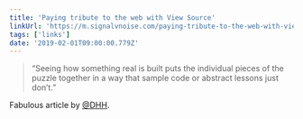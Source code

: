 ```yaml
---
title: 'Paying tribute to the web with View Source'
linkUrl: 'https://m.signalvnoise.com/paying-tribute-to-the-web-with-view-source/'
tags: ['links'] 
date: '2019-02-01T09:00:00.779Z'
---
```

> “Seeing how something real is built puts the individual pieces of the puzzle together in a way that sample code or abstract lessons just don’t.”

Fabulous article by [@DHH](//twitter.com/DHH). 